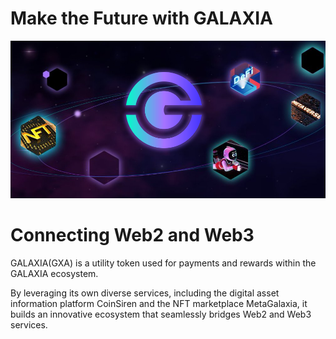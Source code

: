 <h1>Make the Future with GALAXIA</h1>
<img src="https://github.com/GALAXIA-GXA/.github/blob/main/header.png" width="1000">
<h1>Connecting Web2 and Web3</h1>
GALAXIA(GXA) is a utility token used for payments and rewards within the GALAXIA ecosystem.

By leveraging its own diverse services, including the digital asset information platform CoinSiren and the NFT marketplace MetaGalaxia, it builds an innovative ecosystem that seamlessly bridges Web2 and Web3 services.
